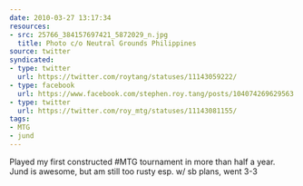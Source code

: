 ```yaml
---
date: 2010-03-27 13:17:34
resources:
- src: 25766_384157697421_5872029_n.jpg
  title: Photo c/o Neutral Grounds Philippines
source: twitter
syndicated:
- type: twitter
  url: https://twitter.com/roytang/statuses/11143059222/
- type: facebook
  url: https://www.facebook.com/stephen.roy.tang/posts/104074269629563
- type: twitter
  url: https://twitter.com/roy_mtg/statuses/11143081155/
tags:
- MTG
- jund
---
```


Played my first constructed #MTG tournament in more than half a year. Jund is awesome, but am still too rusty esp. w/ sb plans, went 3-3